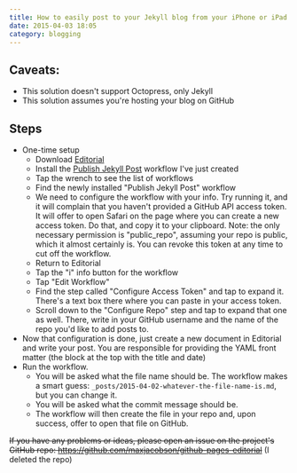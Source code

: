```yaml
---
title: How to easily post to your Jekyll blog from your iPhone or iPad
date: 2015-04-03 18:05
category: blogging
---
```


## Caveats:

* This solution doesn't support Octopress, only Jekyll
* This solution assumes you're hosting your blog on GitHub

## Steps

* One-time setup
    * Download [Editorial][]
    * Install the [Publish Jekyll Post][] workflow I've just created
    * Tap the wrench to see the list of workflows
    * Find the newly installed "Publish Jekyll Post" workflow
    * We need to configure the workflow with your info. Try running it, and it will complain that you haven't provided a GitHub API access token. It will offer to open Safari on the page where you can create a new access token. Do that, and copy it to your clipboard. Note: the only necessary permission is "public_repo", assuming your repo is public, which it almost certainly is. You can revoke this token at any time to cut off the workflow.
    * Return to Editorial
    * Tap the "i" info button for the workflow
    * Tap "Edit Workflow"
    * Find the step called "Configure Access Token" and tap to expand it. There's a text box there where you can paste in your access token.
    * Scroll down to the "Configure Repo" step and tap to expand that one as well. There, write in your GitHub username and the name of the repo you'd like to add posts to.
* Now that configuration is done, just create a new document in Editorial and write your post. You are responsible for providing the YAML front matter (the block at the top with the title and date)
* Run the workflow.
    * You will be asked what the file name should be. The workflow makes a smart guess: `_posts/2015-04-02-whatever-the-file-name-is.md`, but you can change it.
    * You will be asked what the commit message should be.
    * The workflow will then create the file in your repo and, upon success, offer to open that file on GitHub.

~~If you have any problems or ideas, please open an issue on the project's GitHub repo: <https://github.com/maxjacobson/github-pages-editorial>~~ (I deleted the repo)

[Editorial]: http://omz-software.com/editorial/
[Publish Jekyll Post]: http://www.editorial-workflows.com/workflow/5838419494174720/XyeFJfsyXwE
